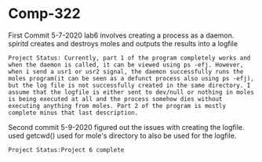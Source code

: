 # Comp-322

First Commit 5-7-2020
	lab6 involves creating a process as a daemon. spiritd creates and destroys moles and outputs the results into a logfile
	
	Project Status: Currently, part 1 of the program completely works and when the daemon is called, it can be viewed using ps -efj. However, when i send a usr1 or usr2 signal, the daemon successfully runs the moles program(it can be seen as a defunct process also using ps -efj), but the log file is not successfully created in the same directory. I assume that the logfile is either sent to dev/null or nothing in moles is being executed at all and the process somehow dies without executing anything from moles. Part 2 of the program is mostly complete minus that last description.
	
Second commit 5-9-2020
	figured out the issues with creating the logfile. used getcwd() used for mole's directory to also be used for the logfile.
	
	Project Status:Project 6 complete